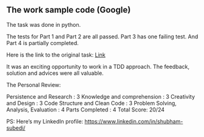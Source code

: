 ## The work sample code (Google)

The task was done in python. 

The tests for Part 1 and Part 2 are all passed. Part 3 has one failing test. And Part 4 is partially completed. 


Here is the link to the original task: [Link](https://brightnetwork.egnyte.com/dl/Ccqp0U5oG7/?utm_campaign=12482255_Internship%20Experience%20UK%2021%20-%20Tech%20-%20work%20sample%20instructions&utm_medium=email&utm_source=dotmailer&user_d_id=513261&dm_i=1W0B,7FJDB,66U936,U6WYT,1)

It was an exciting opportunity to work in a TDD approach. The feedback, solution and advices were all valuable. 

The Personal Review:

Persistence and Research : 3
Knowledge and comprehension : 3
Creativity and Design : 3
Code Structure and Clean Code : 3
Problem Solving, Analysis, Evaluation : 4
Parts Completed : 4
Total Score: 20/24

PS: Here’s my LinkedIn profile: https://www.linkedin.com/in/shubham-subedi/ 